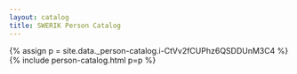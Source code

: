 ```yaml
---
layout: catalog
title: SWERIK Person Catalog
---
```

{% assign p = site.data._person-catalog.i-CtVv2fCUPhz6QSDDUnM3C4 %}
{% include person-catalog.html p=p %}

